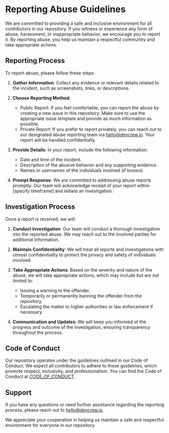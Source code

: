 # Reporting Abuse Guidelines

We are committed to providing a safe and inclusive environment for all contributors in our repository. If you witness or experience any form of abuse, harassment, or inappropriate behavior, we encourage you to report it. By reporting abuse, you help us maintain a respectful community and take appropriate actions.

## Reporting Process

To report abuse, please follow these steps:

1. **Gather Information**: Collect any evidence or relevant details related to the incident, such as screenshots, links, or descriptions.

2. **Choose Reporting Method**:
    - Public Report: If you feel comfortable, you can report the abuse by creating a new issue in this repository. Make sure to use the appropriate issue template and provide as much information as possible.
    - Private Report: If you prefer to report privately, you can reach out to our designated abuse reporting team via hello@devcrew.io. Your report will be handled confidentially.

3. **Provide Details**: In your report, include the following information:
    - Date and time of the incident.
    - Description of the abusive behavior and any supporting evidence.
    - Names or usernames of the individuals involved (if known).

4. **Prompt Response**: We are committed to addressing abuse reports promptly. Our team will acknowledge receipt of your report within [specify timeframe] and initiate an investigation.

## Investigation Process

Once a report is received, we will:

1. **Conduct Investigation**: Our team will conduct a thorough investigation into the reported abuse. We may reach out to the involved parties for additional information.

2. **Maintain Confidentiality**: We will treat all reports and investigations with utmost confidentiality to protect the privacy and safety of individuals involved.

3. **Take Appropriate Actions**: Based on the severity and nature of the abuse, we will take appropriate actions, which may include but are not limited to:
    - Issuing a warning to the offender.
    - Temporarily or permanently banning the offender from the repository.
    - Escalating the matter to higher authorities or law enforcement if necessary.

4. **Communication and Updates**: We will keep you informed of the progress and outcome of the investigation, ensuring transparency throughout the process.

## Code of Conduct

Our repository operates under the guidelines outlined in our Code of Conduct. We expect all contributors to adhere to these guidelines, which promote respect, inclusivity, and professionalism. You can find the Code of Conduct at [CODE_OF_CONDUCT](https://github.com/DevCrew-io/get-buttons-stack/blob/main/CODE_OF_CONDUCT.md).

## Support

If you have any questions or need further assistance regarding the reporting process, please reach out to hello@devcrew.io.

We appreciate your cooperation in helping us maintain a safe and respectful environment for everyone in our repository.